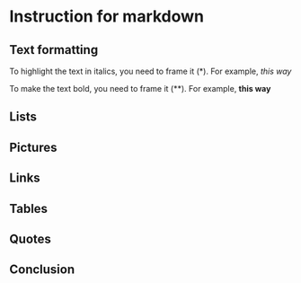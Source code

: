 # Instruction for markdown

## Text formatting

To highlight the text in italics, you need to frame it (*). For example, *this way*

To make the text bold, you need to frame it (**). For example, **this way**

## Lists

## Pictures

## Links

## Tables

## Quotes

## Conclusion